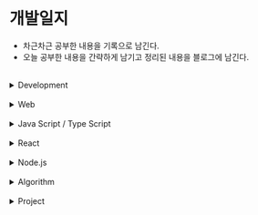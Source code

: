 # 개발일지

* 차근차근 공부한 내용을 기록으로 남긴다.
* 오늘 공부한 내용을 간략하게 남기고 정리된 내용을 블로그에 남긴다.

<br/>
<details>
<summary>Development</summary>
<div markdown="1">

* [웹 개발을 설계하며 고려해야 할 부분](https://github.com/DabinLim/Today-I-Learned/blob/master/development/design-web.md)

* [개발자의 자세](https://github.com/DabinLim/Today-I-Learned/blob/master/development/dev-attitude.md)

* [객체지향 프로그래밍 (OOP)](https://github.com/DabinLim/Today-I-Learned/blob/master/development/oop.md)
  
* [SOLID 원칙](https://github.com/DabinLim/Today-I-Learned/blob/master/development/solid.md)

* [디자인 패턴의 종류](https://github.com/DabinLim/Today-I-Learned/blob/master/development/design-patterns.md)

* [MVC-MVP-MVVM](https://github.com/DabinLim/Today-I-Learned/blob/master/development/mvc-mvp-mvvm.md)

* [TCP/IP와 UDP](https://github.com/DabinLim/Today-I-Learned/blob/master/development/tcp-udp.md)


</div>
</details>

<br/>
<details>
<summary>Web</summary>
<div markdown="1">

* [SSL(Secure Socket Layer) 또는 TLS(Transport Layer Security)](https://github.com/DabinLim/Today-I-Learned/blob/master/Web/ssl.md)

* [DNS (Domain Name System),  브라우저 주소창에 url 입력시 일어나는 일](https://github.com/DabinLim/Today-I-Learned/blob/master/Web/dns.md)

* [PSSR](https://github.com/DabinLim/Today-I-Learned/blob/master/Web/pssr.md)

* [CORS (Cross-Origin Resource Sharing)](https://github.com/DabinLim/Today-I-Learned/blob/master/Web/cors.md)

* [리플로우와 리페인트 최적화](https://github.com/DabinLim/Today-I-Learned/blob/master/Web/reflow-repaint.md)

* [Server Sent Event](https://github.com/DabinLim/Today-I-Learned/blob/master/Web/sse.md)

* [CSSOM](https://github.com/DabinLim/Today-I-Learned/blob/master/Web/cssom.md)

* [inline, block element](https://github.com/DabinLim/Today-I-Learned/blob/master/Web/inline-block.md)

* [콘텐츠 모델 (HTML5의 카테고리)](https://github.com/DabinLim/Today-I-Learned/blob/master/Web/contents-model.md)

* [메타 태그](https://github.com/DabinLim/Today-I-Learned/blob/master/Web/meta-tag.md)

* [Cascading Rules](https://github.com/DabinLim/Today-I-Learned/blob/master/Web/cascading-rules.md)

* [Web Application Server](https://github.com/DabinLim/Today-I-Learned/blob/master/Web/was.md)

* [웹 접근성과 시맨틱 마크업](https://github.com/DabinLim/Today-I-Learned/blob/master/Web/web-accessibility.md)

* [HTML이 그려지는 과정](https://github.com/DabinLim/Today-I-Learned/blob/master/Web/browser-rendering.md)

* [웹 저장소](https://github.com/DabinLim/Today-I-Learned/blob/master/Web/웹저장소.md)

* [Jwt, OAuth2.0](https://github.com/DabinLim/Today-I-Learned/blob/master/Web/JWT.md)

* [SEO](https://github.com/DabinLim/Today-I-Learned/blob/master/Web/SEO.md)

* [Chrome Extension CRA로 출시하기](https://github.com/DabinLim/Today-I-Learned/blob/master/Web/ChromeExtension.md)

</div>
</details>

<br/>
<details>
<summary>Java Script / Type Script</summary>
<div markdown="1">

* [플라이급 패턴](https://github.com/DabinLim/Today-I-Learned/blob/master/JS-TS/fly-weight.md)

* [복합체(Composite) 패턴](https://github.com/DabinLim/Today-I-Learned/blob/master/JS-TS/composite.md)

* [전략 패턴](https://github.com/DabinLim/Today-I-Learned/blob/master/JS-TS/strategy.md)

* [적응자 패턴](https://github.com/DabinLim/Today-I-Learned/blob/master/JS-TS/adapter.md)

* [싱글톤 패턴](https://github.com/DabinLim/Today-I-Learned/blob/master/JS-TS/singleton.md)

* [추상 팩토리 패턴](https://github.com/DabinLim/Today-I-Learned/blob/master/JS-TS/abstract-factory.md)

* [빌더 패턴](https://github.com/DabinLim/Today-I-Learned/blob/master/JS-TS/builder.md)

* [CJS, EMS](https://github.com/DabinLim/Today-I-Learned/blob/master/JS-TS/cjs-esm.md)

* [자바스크립트에서 옵저빙을 구현하는 방법들](https://github.com/DabinLim/Today-I-Learned/blob/master/JS-TS/observing.md)

* [any와 unknown의 차이](https://github.com/DabinLim/Today-I-Learned/blob/master/JS-TS/Prototype.md)

* [실행 컨텍스트와 클로저](https://github.com/DabinLim/Today-I-Learned/blob/master/JS-TS/context.md)

* [requestAnimationFrame](https://github.com/DabinLim/Today-I-Learned/blob/master/JS-TS/raf.md)

* [prototype](https://github.com/DabinLim/Today-I-Learned/blob/master/JS-TS/Prototype.md)

* [트리쉐이킹](https://github.com/DabinLim/Today-I-Learned/blob/master/JS-TS/tree-shaking.md)

* [Currying 과 Partial application](https://github.com/DabinLim/Today-I-Learned/blob/master/JS-TS/currying.md)

* [자바스크립트의 this](https://github.com/DabinLim/Today-I-Learned/blob/master/JS-TS/this.md)

* [Symbol](https://github.com/DabinLim/Today-I-Learned/blob/master/JS-TS/symbol.md)

* [이터레이터, 이터러블](https://github.com/DabinLim/Today-I-Learned/blob/master/JS-TS/iterator.md)

* [제너레이터](https://github.com/DabinLim/Today-I-Learned/blob/master/JS-TS/generator.md)

* [Defer vs Async](https://github.com/DabinLim/Today-I-Learned/blob/master/JS-TS/async-defer.md)

* [arrow function과 this](https://github.com/DabinLim/Today-I-Learned/blob/master/JS-TS/arrow-function.md)
  
* [call, apply, bind](https://github.com/DabinLim/Today-I-Learned/blob/master/JS-TS/call-apply-bind.md)

* [Temporal Dead Zone (TDZ)](https://github.com/DabinLim/Today-I-Learned/blob/master/JS-TS/tdz.md)

* [호이스팅](https://github.com/DabinLim/Today-I-Learned/blob/master/JS-TS/hoisting.md)

* [스코프체인과 즉시실행함수](https://github.com/DabinLim/Today-I-Learned/blob/master/JS-TS/scope-chain.md)

* [reduce()](https://github.com/DabinLim/Today-I-Learned/blob/master/JS-TS/reduce.md)

* [every()와 some()](https://github.com/DabinLim/Today-I-Learned/blob/master/JS-TS/every-some.md)

* [copyWithin](https://github.com/DabinLim/Today-I-Learned/blob/master/JS-TS/copyWithin.md)

* [이벤트 플로우](https://github.com/DabinLim/Today-I-Learned/blob/master/JS-TS/event-flow.md)

* [Promise](https://github.com/DabinLim/Today-I-Learned/blob/master/JS-TS/Promise.md)

* [Type Alias](https://github.com/DabinLim/Today-I-Learned/blob/master/JS-TS/alias.md)

* [Union](https://github.com/DabinLim/Today-I-Learned/blob/master/JS-TS/union.md)

* [Intersection](https://github.com/DabinLim/Today-I-Learned/blob/master/JS-TS/intersection.md)

* [타입 지정](https://github.com/DabinLim/Today-I-Learned/blob/master/JS-TS/settype.md)

* [Inference](https://github.com/DabinLim/Today-I-Learned/blob/master/JS-TS/inference.md)

* [Enum](https://github.com/DabinLim/Today-I-Learned/blob/master/JS-TS/enum.md)

* [Assertions](https://github.com/DabinLim/Today-I-Learned/blob/master/JS-TS/assertions.md)

* [Why Type Script?](https://github.com/DabinLim/Today-I-Learned/blob/master/JS-TS/typescript.md)

* [webpack, babel, typescript](https://github.com/DabinLim/Today-I-Learned/blob/master/JS-TS/webpack.md)

</div>
</details>

<br/>
<details>
<summary>React</summary>
<div markdown="1">

* [useState의 동작원리](https://github.com/DabinLim/Today-I-Learned/blob/master/React/useState.md)

* [Intersection Observer](https://github.com/DabinLim/Today-I-Learned/blob/master/React/intersection-observer.md)

* [코드 스플리팅](https://github.com/DabinLim/Today-I-Learned/blob/master/React/code-splitting.md)

* [리액트 기본 아키텍쳐 구현해보기](https://github.com/DabinLim/Today-I-Learned/blob/master/React/react-architecture.md)

* [리덕스 기본 아키텍쳐 구현해보기](https://github.com/DabinLim/Today-I-Learned/blob/master/React/redux-architecture.md)

* [리액트 렌더링 최적화](https://github.com/DabinLim/Today-I-Learned/blob/master/React/react-render-optimization.md)

* [Portals](https://github.com/DabinLim/Today-I-Learned/blob/master/React/portals.md)

* [제어 컴포넌트](https://github.com/DabinLim/Today-I-Learned/blob/master/React/controlled-component.md)

* [React의 Context Api](https://github.com/DabinLim/Today-I-Learned/blob/master/React/react-context.md)

* [React.Fragment](https://github.com/DabinLim/Today-I-Learned/blob/master/React/fragment.md)

* [리액트를 사용하는 이유](https://github.com/DabinLim/Today-I-Learned/blob/master/React/WhyReact.md)

* [nvm 설치](https://github.com/DabinLim/Today-I-Learned/blob/master/React/nvm_설치.md)

* [JSX](https://github.com/DabinLim/Today-I-Learned/blob/master/React/jsx.md)

* [webVitals(성능지표 확인)](https://github.com/DabinLim/Today-I-Learned/blob/master/React/webVitals.md)

* [렌더링 횟수 줄이기 (memo)](https://github.com/DabinLim/Today-I-Learned/blob/master/React/렌더링_횟수_줄이기.md)

* [Redux_toolkit](https://github.com/DabinLim/Today-I-Learned/blob/master/React/redux_toolkit.md)

* [무한스크롤 (Infinity Scroll)](https://github.com/DabinLim/Today-I-Learned/blob/master/React/InfinityScroll.md)

* [Axios](https://github.com/DabinLim/Today-I-Learned/blob/master/React/Axios.md)

* [Next.js 시작하기](https://github.com/DabinLim/Today-I-Learned/blob/master/React/nextjstutorial.md)

* [Next.js Pre rendering, Data fetching](https://github.com/DabinLim/Today-I-Learned/blob/master/React/nextprerender.md)

* [Next.js Routing](https://github.com/DabinLim/Today-I-Learned/blob/master/React/next-routing.md)


</div>
</details>

<br/>
<details>
<summary>Node.js</summary>
<div markdown="1">

### Node.js

* [jsonwebtoken](https://github.com/DabinLim/Today-I-Learned/blob/master/Node.js/jsonwebtoken.md)

* [WebSocket](https://github.com/DabinLim/Today-I-Learned/blob/master/Node.js/WebSocket.md)

### Git
* [commit message](https://github.com/DabinLim/Today-I-Learned/blob/master/Git/commit_message.md)

</div>
</details>

<br/>
<details>
<summary>Algorithm</summary>
<div markdown="1">

* [알고리즘이란? (시간복잡도, 공간복잡도, 점근표기법 개념)](https://github.com/DabinLim/Today-I-Learned/blob/master/Algorithm/algorithmis.md)

* [재귀함수(Recursion)](https://github.com/DabinLim/Today-I-Learned/blob/master/Algorithm/recursion.md)

* [동적 계획법(Dynamic Programming)](https://github.com/DabinLim/Today-I-Learned/blob/master/Algorithm/dp.md)

* [그리디 알고리즘(Greedy Algorithm)](https://github.com/DabinLim/Today-I-Learned/blob/master/Algorithm/greedy.md)

* [분할정복법(Divide and Conquer)](https://github.com/DabinLim/Today-I-Learned/blob/master/Algorithm/divide_and_conquer.md)


* [Linked List](https://github.com/DabinLim/Today-I-Learned/blob/master/Algorithm/linked_list.md)

* [Stack](https://github.com/DabinLim/Today-I-Learned/blob/master/Algorithm/stack.md)

* [Queue](https://github.com/DabinLim/Today-I-Learned/blob/master/Algorithm/queue.md)

</div>
</details>


<br/>
<details>
<summary>Project</summary>
<div markdown="1">

* [생각낙서](https://github.com/DabinLim/mind_bookshelf)

* [Clone_Coding (인스타그램)](https://github.com/DabinLim/Clone_coding)

</div>
</details>
